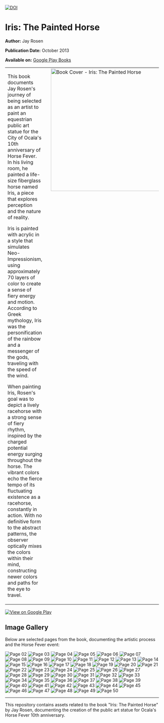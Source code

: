 [![DOI](https://zenodo.org/badge/DOI/10.5281/zenodo.15561404.svg)](https://doi.org/10.5281/zenodo.15561404)

# Iris: The Painted Horse

**Author:** Jay Rosen

**Publication Date:** October 2013

**Available on:** [Google Play Books](https://play.google.com/store/books/details/Jay_Rosen_Iris?id=6DAPEQAAQBAJ)


<table>
  <tr>
    <td style="vertical-align: top; padding-right: 20px;">
      <p>This book documents Jay Rosen's journey of being selected as an artist to paint an equestrian public art statue for the City of Ocala's 10th anniversary of Horse Fever. In his living room, he painted a life-size fiberglass horse named Iris, a piece that explores perception and the nature of reality.</p>
      <p>Iris is painted with acrylic in a style that simulates Neo-Impressionism, using approximately 70 layers of color to create a sense of fiery energy and motion. According to Greek mythology, Iris was the personification of the rainbow and a messenger of the gods, traveling with the speed of the wind.</p>
      <p>When painting Iris, Rosen's goal was to depict a lively racehorse with a strong sense of fiery rhythm, inspired by the charged potential energy surging throughout the horse. The vibrant colors echo the fierce tempo of its fluctuating existence as a racehorse, constantly in action. With no definitive form to the abstract patterns, the observer optically mixes the colors within their mind, constructing newer colors and paths for the eye to travel.</p>
    </td>
    <td style="vertical-align: top; width: 400px;">
      <img src="https://github.com/jayrosen-design/Iris-the-Painted-Horse-2013/blob/main/images/iris_Page_01.jpg?raw=true" alt="Book Cover - Iris: The Painted Horse" width="400"/>
    </td>
  </tr>
</table>

[![View on Google Play](https://play.google.com/intl/en_us/badges/static/images/badges/en_badge_web_generic.png)](https://play.google.com/store/books/details/Jay_Rosen_Iris?id=6DAPEQAAQBAJ)

## Image Gallery

Below are selected pages from the book, documenting the artistic process and the Horse Fever event:

![Page 02](https://github.com/jayrosen-design/Iris-the-Painted-Horse-2013/blob/main/images/iris_Page_02.jpg?raw=true)
![Page 03](https://github.com/jayrosen-design/Iris-the-Painted-Horse-2013/blob/main/images/iris_Page_03.jpg?raw=true)
![Page 04](https://github.com/jayrosen-design/Iris-the-Painted-Horse-2013/blob/main/images/iris_Page_04.jpg?raw=true)
![Page 05](https://github.com/jayrosen-design/Iris-the-Painted-Horse-2013/blob/main/images/iris_Page_05.jpg?raw=true)
![Page 06](https://github.com/jayrosen-design/Iris-the-Painted-Horse-2013/blob/main/images/iris_Page_06.jpg?raw=true)
![Page 07](https://github.com/jayrosen-design/Iris-the-Painted-Horse-2013/blob/main/images/iris_Page_07.jpg?raw=true)
![Page 08](https://github.com/jayrosen-design/Iris-the-Painted-Horse-2013/blob/main/images/iris_Page_08.jpg?raw=true)
![Page 09](https://github.com/jayrosen-design/Iris-the-Painted-Horse-2013/blob/main/images/iris_Page_09.jpg?raw=true)
![Page 10](https://github.com/jayrosen-design/Iris-the-Painted-Horse-2013/blob/main/images/iris_Page_10.jpg?raw=true)
![Page 11](https://github.com/jayrosen-design/Iris-the-Painted-Horse-2013/blob/main/images/iris_Page_11.jpg?raw=true)
![Page 12](https://github.com/jayrosen-design/Iris-the-Painted-Horse-2013/blob/main/images/iris_Page_12.jpg?raw=true)
![Page 13](https://github.com/jayrosen-design/Iris-the-Painted-Horse-2013/blob/main/images/iris_Page_13.jpg?raw=true)
![Page 14](https://github.com/jayrosen-design/Iris-the-Painted-Horse-2013/blob/main/images/iris_Page_14.jpg?raw=true)
![Page 15](https://github.com/jayrosen-design/Iris-the-Painted-Horse-2013/blob/main/images/iris_Page_15.jpg?raw=true)
![Page 16](https://github.com/jayrosen-design/Iris-the-Painted-Horse-2013/blob/main/images/iris_Page_16.jpg?raw=true)
![Page 17](https://github.com/jayrosen-design/Iris-the-Painted-Horse-2013/blob/main/images/iris_Page_17.jpg?raw=true)
![Page 18](https://github.com/jayrosen-design/Iris-the-Painted-Horse-2013/blob/main/images/iris_Page_18.jpg?raw=true)
![Page 19](https://github.com/jayrosen-design/Iris-the-Painted-Horse-2013/blob/main/images/iris_Page_19.jpg?raw=true)
![Page 20](https://github.com/jayrosen-design/Iris-the-Painted-Horse-2013/blob/main/images/iris_Page_20.jpg?raw=true)
![Page 21](https://github.com/jayrosen-design/Iris-the-Painted-Horse-2013/blob/main/images/iris_Page_21.jpg?raw=true)
![Page 22](https://github.com/jayrosen-design/Iris-the-Painted-Horse-2013/blob/main/images/iris_Page_22.jpg?raw=true)
![Page 23](https://github.com/jayrosen-design/Iris-the-Painted-Horse-2013/blob/main/images/iris_Page_23.jpg?raw=true)
![Page 24](https://github.com/jayrosen-design/Iris-the-Painted-Horse-2013/blob/main/images/iris_Page_24.jpg?raw=true)
![Page 25](https://github.com/jayrosen-design/Iris-the-Painted-Horse-2013/blob/main/images/iris_Page_25.jpg?raw=true)
![Page 26](https://github.com/jayrosen-design/Iris-the-Painted-Horse-2013/blob/main/images/iris_Page_26.jpg?raw=true)
![Page 27](https://github.com/jayrosen-design/Iris-the-Painted-Horse-2013/blob/main/images/iris_Page_27.jpg?raw=true)
![Page 28](https://github.com/jayrosen-design/Iris-the-Painted-Horse-2013/blob/main/images/iris_Page_28.jpg?raw=true)
![Page 29](https://github.com/jayrosen-design/Iris-the-Painted-Horse-2013/blob/main/images/iris_Page_29.jpg?raw=true)
![Page 30](https://github.com/jayrosen-design/Iris-the-Painted-Horse-2013/blob/main/images/iris_Page_30.jpg?raw=true)
![Page 31](https://github.com/jayrosen-design/Iris-the-Painted-Horse-2013/blob/main/images/iris_Page_31.jpg?raw=true)
![Page 32](https://github.com/jayrosen-design/Iris-the-Painted-Horse-2013/blob/main/images/iris_Page_32.jpg?raw=true)
![Page 33](https://github.com/jayrosen-design/Iris-the-Painted-Horse-2013/blob/main/images/iris_Page_33.jpg?raw=true)
![Page 34](https://github.com/jayrosen-design/Iris-the-Painted-Horse-2013/blob/main/images/iris_Page_34.jpg?raw=true)
![Page 35](https://github.com/jayrosen-design/Iris-the-Painted-Horse-2013/blob/main/images/iris_Page_35.jpg?raw=true)
![Page 36](https://github.com/jayrosen-design/Iris-the-Painted-Horse-2013/blob/main/images/iris_Page_36.jpg?raw=true)
![Page 37](https://github.com/jayrosen-design/Iris-the-Painted-Horse-2013/blob/main/images/iris_Page_37.jpg?raw=true)
![Page 38](https://github.com/jayrosen-design/Iris-the-Painted-Horse-2013/blob/main/images/iris_Page_38.jpg?raw=true)
![Page 39](https://github.com/jayrosen-design/Iris-the-Painted-Horse-2013/blob/main/images/iris_Page_39.jpg?raw=true)
![Page 40](https://github.com/jayrosen-design/Iris-the-Painted-Horse-2013/blob/main/images/iris_Page_40.jpg?raw=true)
![Page 41](https://github.com/jayrosen-design/Iris-the-Painted-Horse-2013/blob/main/images/iris_Page_41.jpg?raw=true)
![Page 42](https://github.com/jayrosen-design/Iris-the-Painted-Horse-2013/blob/main/images/iris_Page_42.jpg?raw=true)
![Page 43](https://github.com/jayrosen-design/Iris-the-Painted-Horse-2013/blob/main/images/iris_Page_43.jpg?raw=true)
![Page 44](https://github.com/jayrosen-design/Iris-the-Painted-Horse-2013/blob/main/images/iris_Page_44.jpg?raw=true)
![Page 45](https://github.com/jayrosen-design/Iris-the-Painted-Horse-2013/blob/main/images/iris_Page_45.jpg?raw=true)
![Page 46](https://github.com/jayrosen-design/Iris-the-Painted-Horse-2013/blob/main/images/iris_Page_46.jpg?raw=true)
![Page 47](https://github.com/jayrosen-design/Iris-the-Painted-Horse-2013/blob/main/images/iris_Page_47.jpg?raw=true)
![Page 48](https://github.com/jayrosen-design/Iris-the-Painted-Horse-2013/blob/main/images/iris_Page_48.jpg?raw=true)
![Page 49](https://github.com/jayrosen-design/Iris-the-Painted-Horse-2013/blob/main/images/iris_Page_49.jpg?raw=true)
![Page 50](https://github.com/jayrosen-design/Iris-the-Painted-Horse-2013/blob/main/images/iris_Page_50.jpg?raw=true)

---

This repository contains assets related to the book "Iris: The Painted Horse" by Jay Rosen, documenting the creation of the public art statue for Ocala's Horse Fever 10th anniversary.

